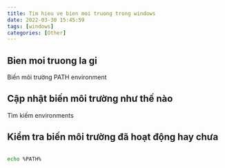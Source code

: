```yaml
---
title: Tim hieu ve bien moi truong trong windows
date: 2022-03-30 15:45:59
tags: [windows]
categories: [Other]
---
```



## Bien moi truong la gi

Biến môi trường PATH environment

## Cập nhật biến môi trường như thế nào

Tìm kiếm environments

## Kiểm tra biến môi trường đã hoạt động hay chưa


```bash

echo %PATH%

```


